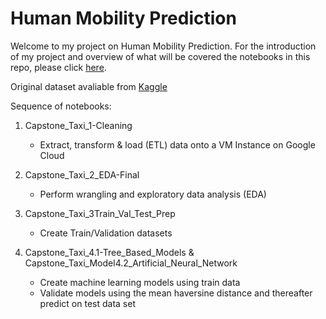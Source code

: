 # Human Mobility Prediction #
Welcome to my project on Human Mobility Prediction. For the introduction of my project and overview of what will be covered the notebooks in this repo, please click [here](https://d-lim.github.io/indigo-jekyll-theme/). 

Original dataset avaliable from [Kaggle](https://www.kaggle.com/c/pkdd-15-predict-taxi-service-trajectory-i/data)

Sequence of notebooks:

1. Capstone_Taxi_1-Cleaning
	- Extract, transform & load (ETL) data onto a VM Instance on Google Cloud

2. Capstone_Taxi_2_EDA-Final  
	- Perform wrangling and exploratory data analysis (EDA)

3. Capstone_Taxi_3Train_Val_Test_Prep  
	- Create Train/Validation datasets

4. Capstone_Taxi_4.1-Tree_Based_Models & Capstone_Taxi_Model4.2_Artificial_Neural_Network  
	- Create machine learning models using train data  
	- Validate models using the mean haversine distance and thereafter predict on test data set